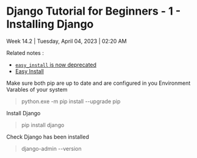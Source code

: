 # Django Tutorial for Beginners - 1 - Installing Django

Week 14.2 | Tuesday, April 04, 2023 | 02:20 AM

Related notes : 

-   [`easy_install` is now deprecated](https://packaging.python.org/en/latest/discussions/pip-vs-easy-install/)
-   [Easy Install](https://setuptools.pypa.io/en/latest/deprecated/easy_install.html)

Make sure both pip are up to date and are configured in you Environment Varables of your system

> python.exe -m pip install --upgrade pip

Install Django

> pip install django

Check Django has been installed

> django-admin --version
